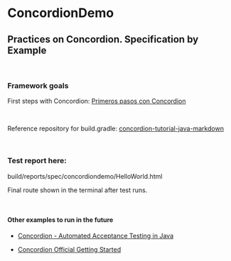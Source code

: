 # ConcordionDemo

## Practices on Concordion. Specification by Example ##

&nbsp;
### Framework goals ###
First steps with Concordion: [Primeros pasos con Concordion](https://www.adictosaltrabajo.com/2016/06/03/primeros-pasos-con-concordion/#:~:text=Primeros%20pasos%20con%20Concordion%201%201.%20Introducci%C3%B3n%20Concordion,5%205.%20Creaci%C3%B3n%20del%20fixture%20en%20Java%20)

&nbsp;

Reference repository for build.gradle: [concordion-tutorial-java-markdown](https://github.com/concordion/concordion-tutorial-java-markdown/blob/master/complete/build.gradle)

&nbsp;

### Test report here: ###
build/reports/spec/concordiondemo/HelloWorld.html

Final route shown in the terminal after test runs.


&nbsp;


#### Other examples to run in the future ####
* [Concordion - Automated Acceptance Testing in Java](https://www.methodsandtools.com/tools/concordion.php)

* [Concordion Official Getting Started](https://concordion.org/tutorial/java/markdown/)

